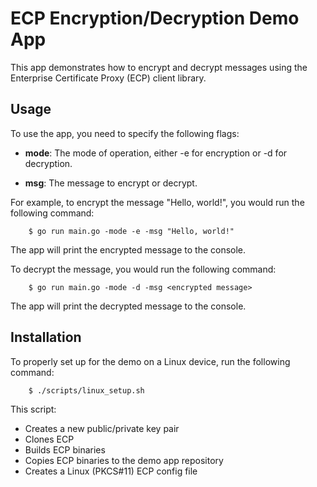 # ECP Encryption/Decryption Demo App

This app demonstrates how to encrypt and decrypt messages using the Enterprise Certificate Proxy (ECP) client library.

## Usage
To use the app, you need to specify the following flags:

- __mode__: The mode of operation, either -e for encryption or -d for decryption.

- __msg__: The message to encrypt or decrypt.

For example, to encrypt the message "Hello, world!", you would run the following command:

```
    $ go run main.go -mode -e -msg "Hello, world!"
```
The app will print the encrypted message to the console.

To decrypt the message, you would run the following command:

```
    $ go run main.go -mode -d -msg <encrypted message>
```
The app will print the decrypted message to the console.

## Installation
To properly set up for the demo on a Linux device, run the following command:
```
    $ ./scripts/linux_setup.sh
```
This script:
-   Creates a new public/private key pair
-   Clones ECP
-   Builds ECP binaries
-   Copies ECP binaries to the demo app repository
-   Creates a Linux (PKCS#11) ECP config file